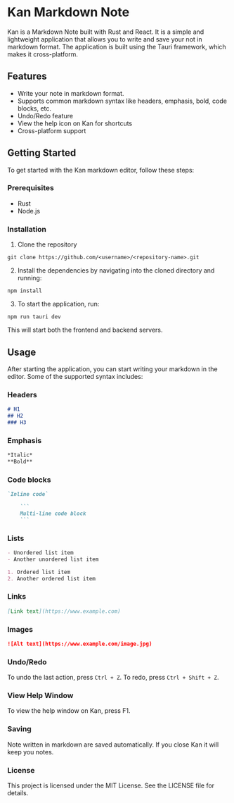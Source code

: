 # Kan Markdown Note

Kan is a Markdown Note built with Rust and React. It is a simple and lightweight application that allows you to write and save your not in markdown format. The application is built using the Tauri framework, which makes it cross-platform.

## Features
- Write your note in markdown format.
- Supports common markdown syntax like headers, emphasis, bold, code blocks, etc.
- Undo/Redo feature
- View the help icon on Kan for shortcuts
- Cross-platform support

## Getting Started
To get started with the Kan markdown editor, follow these steps:

### Prerequisites
- Rust
- Node.js

### Installation
1. Clone the repository
```shell
git clone https://github.com/<username>/<repository-name>.git
```
2. Install the dependencies by navigating into the cloned directory and running:
```shell
npm install
```
3. To start the application, run:
```shell
npm run tauri dev
```

This will start both the frontend and backend servers.

## Usage
After starting the application, you can start writing your markdown in the editor. Some of the supported syntax includes:

### Headers
```md
# H1
## H2
### H3
```

### Emphasis
```md
*Italic*
**Bold**
```

### Code blocks
```md
`Inline code`
```

```md
    ```
    Multi-line code block
    ```
```

### Lists
```md
- Unordered list item
- Another unordered list item
```

```md
1. Ordered list item
2. Another ordered list item
```

### Links
```md
[Link text](https://www.example.com)
```

### Images
```md
![Alt text](https://www.example.com/image.jpg)
```

### Undo/Redo
To undo the last action, press `Ctrl + Z`. To redo, press `Ctrl + Shift + Z`.

### View Help Window
To view the help window on Kan, press F1.

### Saving
Note written in markdown are saved automatically. If you close Kan it will keep you notes.

### License
This project is licensed under the MIT License. See the LICENSE file for details.